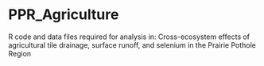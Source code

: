 # PPR_Agriculture
R code and data files required for analysis in: Cross-ecosystem effects of agricultural tile drainage, surface runoff, and selenium in the Prairie Pothole Region
